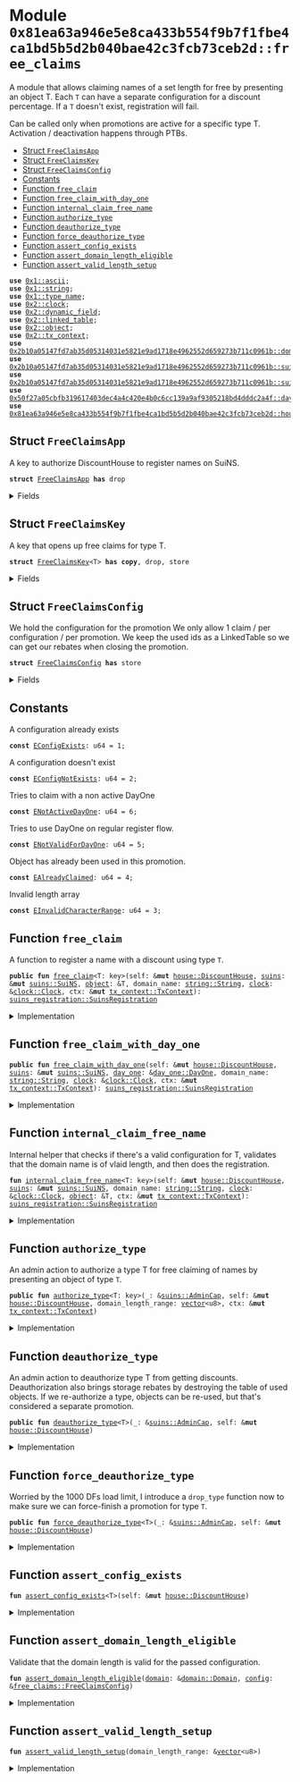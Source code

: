 
<a name="0x81ea63a946e5e8ca433b554f9b7f1fbe4ca1bd5b5d2b040bae42c3fcb73ceb2d_free_claims"></a>

# Module `0x81ea63a946e5e8ca433b554f9b7f1fbe4ca1bd5b5d2b040bae42c3fcb73ceb2d::free_claims`

A module that allows claiming names of a set length for free by presenting an object T.
Each <code>T</code> can have a separate configuration for a discount percentage.
If a <code>T</code> doesn't exist, registration will fail.

Can be called only when promotions are active for a specific type T.
Activation / deactivation happens through PTBs.


-  [Struct `FreeClaimsApp`](#0x81ea63a946e5e8ca433b554f9b7f1fbe4ca1bd5b5d2b040bae42c3fcb73ceb2d_free_claims_FreeClaimsApp)
-  [Struct `FreeClaimsKey`](#0x81ea63a946e5e8ca433b554f9b7f1fbe4ca1bd5b5d2b040bae42c3fcb73ceb2d_free_claims_FreeClaimsKey)
-  [Struct `FreeClaimsConfig`](#0x81ea63a946e5e8ca433b554f9b7f1fbe4ca1bd5b5d2b040bae42c3fcb73ceb2d_free_claims_FreeClaimsConfig)
-  [Constants](#@Constants_0)
-  [Function `free_claim`](#0x81ea63a946e5e8ca433b554f9b7f1fbe4ca1bd5b5d2b040bae42c3fcb73ceb2d_free_claims_free_claim)
-  [Function `free_claim_with_day_one`](#0x81ea63a946e5e8ca433b554f9b7f1fbe4ca1bd5b5d2b040bae42c3fcb73ceb2d_free_claims_free_claim_with_day_one)
-  [Function `internal_claim_free_name`](#0x81ea63a946e5e8ca433b554f9b7f1fbe4ca1bd5b5d2b040bae42c3fcb73ceb2d_free_claims_internal_claim_free_name)
-  [Function `authorize_type`](#0x81ea63a946e5e8ca433b554f9b7f1fbe4ca1bd5b5d2b040bae42c3fcb73ceb2d_free_claims_authorize_type)
-  [Function `deauthorize_type`](#0x81ea63a946e5e8ca433b554f9b7f1fbe4ca1bd5b5d2b040bae42c3fcb73ceb2d_free_claims_deauthorize_type)
-  [Function `force_deauthorize_type`](#0x81ea63a946e5e8ca433b554f9b7f1fbe4ca1bd5b5d2b040bae42c3fcb73ceb2d_free_claims_force_deauthorize_type)
-  [Function `assert_config_exists`](#0x81ea63a946e5e8ca433b554f9b7f1fbe4ca1bd5b5d2b040bae42c3fcb73ceb2d_free_claims_assert_config_exists)
-  [Function `assert_domain_length_eligible`](#0x81ea63a946e5e8ca433b554f9b7f1fbe4ca1bd5b5d2b040bae42c3fcb73ceb2d_free_claims_assert_domain_length_eligible)
-  [Function `assert_valid_length_setup`](#0x81ea63a946e5e8ca433b554f9b7f1fbe4ca1bd5b5d2b040bae42c3fcb73ceb2d_free_claims_assert_valid_length_setup)


<pre><code><b>use</b> <a href="dependencies/move-stdlib/ascii.md#0x1_ascii">0x1::ascii</a>;
<b>use</b> <a href="dependencies/move-stdlib/string.md#0x1_string">0x1::string</a>;
<b>use</b> <a href="dependencies/move-stdlib/type_name.md#0x1_type_name">0x1::type_name</a>;
<b>use</b> <a href="dependencies/sui-framework/clock.md#0x2_clock">0x2::clock</a>;
<b>use</b> <a href="dependencies/sui-framework/dynamic_field.md#0x2_dynamic_field">0x2::dynamic_field</a>;
<b>use</b> <a href="dependencies/sui-framework/linked_table.md#0x2_linked_table">0x2::linked_table</a>;
<b>use</b> <a href="dependencies/sui-framework/object.md#0x2_object">0x2::object</a>;
<b>use</b> <a href="dependencies/sui-framework/tx_context.md#0x2_tx_context">0x2::tx_context</a>;
<b>use</b> <a href="dependencies/suins/domain.md#0x2b10a05147fd7ab35d05314031e5821e9ad1718e4962552d659273b711c0961b_domain">0x2b10a05147fd7ab35d05314031e5821e9ad1718e4962552d659273b711c0961b::domain</a>;
<b>use</b> <a href="dependencies/suins/suins.md#0x2b10a05147fd7ab35d05314031e5821e9ad1718e4962552d659273b711c0961b_suins">0x2b10a05147fd7ab35d05314031e5821e9ad1718e4962552d659273b711c0961b::suins</a>;
<b>use</b> <a href="dependencies/suins/suins_registration.md#0x2b10a05147fd7ab35d05314031e5821e9ad1718e4962552d659273b711c0961b_suins_registration">0x2b10a05147fd7ab35d05314031e5821e9ad1718e4962552d659273b711c0961b::suins_registration</a>;
<b>use</b> <a href="dependencies/day_one/day_one.md#0x50f27a05cbfb319617403dec4a4c420e4b0c6cc139a9af9305218bd4dddc2a4f_day_one">0x50f27a05cbfb319617403dec4a4c420e4b0c6cc139a9af9305218bd4dddc2a4f::day_one</a>;
<b>use</b> <a href="house.md#0x81ea63a946e5e8ca433b554f9b7f1fbe4ca1bd5b5d2b040bae42c3fcb73ceb2d_house">0x81ea63a946e5e8ca433b554f9b7f1fbe4ca1bd5b5d2b040bae42c3fcb73ceb2d::house</a>;
</code></pre>



<a name="0x81ea63a946e5e8ca433b554f9b7f1fbe4ca1bd5b5d2b040bae42c3fcb73ceb2d_free_claims_FreeClaimsApp"></a>

## Struct `FreeClaimsApp`

A key to authorize DiscountHouse to register names on SuiNS.


<pre><code><b>struct</b> <a href="free_claims.md#0x81ea63a946e5e8ca433b554f9b7f1fbe4ca1bd5b5d2b040bae42c3fcb73ceb2d_free_claims_FreeClaimsApp">FreeClaimsApp</a> <b>has</b> drop
</code></pre>



<details>
<summary>Fields</summary>


<dl>
<dt>
<code>dummy_field: bool</code>
</dt>
<dd>

</dd>
</dl>


</details>

<a name="0x81ea63a946e5e8ca433b554f9b7f1fbe4ca1bd5b5d2b040bae42c3fcb73ceb2d_free_claims_FreeClaimsKey"></a>

## Struct `FreeClaimsKey`

A key that opens up free claims for type T.


<pre><code><b>struct</b> <a href="free_claims.md#0x81ea63a946e5e8ca433b554f9b7f1fbe4ca1bd5b5d2b040bae42c3fcb73ceb2d_free_claims_FreeClaimsKey">FreeClaimsKey</a>&lt;T&gt; <b>has</b> <b>copy</b>, drop, store
</code></pre>



<details>
<summary>Fields</summary>


<dl>
<dt>
<code>dummy_field: bool</code>
</dt>
<dd>

</dd>
</dl>


</details>

<a name="0x81ea63a946e5e8ca433b554f9b7f1fbe4ca1bd5b5d2b040bae42c3fcb73ceb2d_free_claims_FreeClaimsConfig"></a>

## Struct `FreeClaimsConfig`

We hold the configuration for the promotion
We only allow 1 claim / per configuration / per promotion.
We keep the used ids as a LinkedTable so we can get our rebates when closing the promotion.


<pre><code><b>struct</b> <a href="free_claims.md#0x81ea63a946e5e8ca433b554f9b7f1fbe4ca1bd5b5d2b040bae42c3fcb73ceb2d_free_claims_FreeClaimsConfig">FreeClaimsConfig</a> <b>has</b> store
</code></pre>



<details>
<summary>Fields</summary>


<dl>
<dt>
<code>domain_length_range: <a href="dependencies/move-stdlib/vector.md#0x1_vector">vector</a>&lt;u8&gt;</code>
</dt>
<dd>

</dd>
<dt>
<code>used_objects: <a href="dependencies/sui-framework/linked_table.md#0x2_linked_table_LinkedTable">linked_table::LinkedTable</a>&lt;<a href="dependencies/sui-framework/object.md#0x2_object_ID">object::ID</a>, bool&gt;</code>
</dt>
<dd>

</dd>
</dl>


</details>

<a name="@Constants_0"></a>

## Constants


<a name="0x81ea63a946e5e8ca433b554f9b7f1fbe4ca1bd5b5d2b040bae42c3fcb73ceb2d_free_claims_EConfigExists"></a>

A configuration already exists


<pre><code><b>const</b> <a href="free_claims.md#0x81ea63a946e5e8ca433b554f9b7f1fbe4ca1bd5b5d2b040bae42c3fcb73ceb2d_free_claims_EConfigExists">EConfigExists</a>: u64 = 1;
</code></pre>



<a name="0x81ea63a946e5e8ca433b554f9b7f1fbe4ca1bd5b5d2b040bae42c3fcb73ceb2d_free_claims_EConfigNotExists"></a>

A configuration doesn't exist


<pre><code><b>const</b> <a href="free_claims.md#0x81ea63a946e5e8ca433b554f9b7f1fbe4ca1bd5b5d2b040bae42c3fcb73ceb2d_free_claims_EConfigNotExists">EConfigNotExists</a>: u64 = 2;
</code></pre>



<a name="0x81ea63a946e5e8ca433b554f9b7f1fbe4ca1bd5b5d2b040bae42c3fcb73ceb2d_free_claims_ENotActiveDayOne"></a>

Tries to claim with a non active DayOne


<pre><code><b>const</b> <a href="free_claims.md#0x81ea63a946e5e8ca433b554f9b7f1fbe4ca1bd5b5d2b040bae42c3fcb73ceb2d_free_claims_ENotActiveDayOne">ENotActiveDayOne</a>: u64 = 6;
</code></pre>



<a name="0x81ea63a946e5e8ca433b554f9b7f1fbe4ca1bd5b5d2b040bae42c3fcb73ceb2d_free_claims_ENotValidForDayOne"></a>

Tries to use DayOne on regular register flow.


<pre><code><b>const</b> <a href="free_claims.md#0x81ea63a946e5e8ca433b554f9b7f1fbe4ca1bd5b5d2b040bae42c3fcb73ceb2d_free_claims_ENotValidForDayOne">ENotValidForDayOne</a>: u64 = 5;
</code></pre>



<a name="0x81ea63a946e5e8ca433b554f9b7f1fbe4ca1bd5b5d2b040bae42c3fcb73ceb2d_free_claims_EAlreadyClaimed"></a>

Object has already been used in this promotion.


<pre><code><b>const</b> <a href="free_claims.md#0x81ea63a946e5e8ca433b554f9b7f1fbe4ca1bd5b5d2b040bae42c3fcb73ceb2d_free_claims_EAlreadyClaimed">EAlreadyClaimed</a>: u64 = 4;
</code></pre>



<a name="0x81ea63a946e5e8ca433b554f9b7f1fbe4ca1bd5b5d2b040bae42c3fcb73ceb2d_free_claims_EInvalidCharacterRange"></a>

Invalid length array


<pre><code><b>const</b> <a href="free_claims.md#0x81ea63a946e5e8ca433b554f9b7f1fbe4ca1bd5b5d2b040bae42c3fcb73ceb2d_free_claims_EInvalidCharacterRange">EInvalidCharacterRange</a>: u64 = 3;
</code></pre>



<a name="0x81ea63a946e5e8ca433b554f9b7f1fbe4ca1bd5b5d2b040bae42c3fcb73ceb2d_free_claims_free_claim"></a>

## Function `free_claim`

A function to register a name with a discount using type <code>T</code>.


<pre><code><b>public</b> <b>fun</b> <a href="free_claims.md#0x81ea63a946e5e8ca433b554f9b7f1fbe4ca1bd5b5d2b040bae42c3fcb73ceb2d_free_claims_free_claim">free_claim</a>&lt;T: key&gt;(self: &<b>mut</b> <a href="house.md#0x81ea63a946e5e8ca433b554f9b7f1fbe4ca1bd5b5d2b040bae42c3fcb73ceb2d_house_DiscountHouse">house::DiscountHouse</a>, <a href="dependencies/suins/suins.md#0x2b10a05147fd7ab35d05314031e5821e9ad1718e4962552d659273b711c0961b_suins">suins</a>: &<b>mut</b> <a href="dependencies/suins/suins.md#0x2b10a05147fd7ab35d05314031e5821e9ad1718e4962552d659273b711c0961b_suins_SuiNS">suins::SuiNS</a>, <a href="dependencies/sui-framework/object.md#0x2_object">object</a>: &T, domain_name: <a href="dependencies/move-stdlib/string.md#0x1_string_String">string::String</a>, <a href="dependencies/sui-framework/clock.md#0x2_clock">clock</a>: &<a href="dependencies/sui-framework/clock.md#0x2_clock_Clock">clock::Clock</a>, ctx: &<b>mut</b> <a href="dependencies/sui-framework/tx_context.md#0x2_tx_context_TxContext">tx_context::TxContext</a>): <a href="dependencies/suins/suins_registration.md#0x2b10a05147fd7ab35d05314031e5821e9ad1718e4962552d659273b711c0961b_suins_registration_SuinsRegistration">suins_registration::SuinsRegistration</a>
</code></pre>



<details>
<summary>Implementation</summary>


<pre><code><b>public</b> <b>fun</b> <a href="free_claims.md#0x81ea63a946e5e8ca433b554f9b7f1fbe4ca1bd5b5d2b040bae42c3fcb73ceb2d_free_claims_free_claim">free_claim</a>&lt;T: key&gt;(
    self: &<b>mut</b> DiscountHouse,
    <a href="dependencies/suins/suins.md#0x2b10a05147fd7ab35d05314031e5821e9ad1718e4962552d659273b711c0961b_suins">suins</a>: &<b>mut</b> SuiNS,
    <a href="dependencies/sui-framework/object.md#0x2_object">object</a>: &T,
    domain_name: String,
    <a href="dependencies/sui-framework/clock.md#0x2_clock">clock</a>: &Clock,
    ctx: &<b>mut</b> TxContext
): SuinsRegistration {
    // For normal flow, we do not allow DayOne <b>to</b> be used.
    // DayOne can only be used on `register_with_day_one` function.
    <b>assert</b>!(`type`::into_string(`type`::get&lt;T&gt;()) != `type`::into_string(`type`::get&lt;DayOne&gt;()), <a href="free_claims.md#0x81ea63a946e5e8ca433b554f9b7f1fbe4ca1bd5b5d2b040bae42c3fcb73ceb2d_free_claims_ENotValidForDayOne">ENotValidForDayOne</a>);

    <a href="free_claims.md#0x81ea63a946e5e8ca433b554f9b7f1fbe4ca1bd5b5d2b040bae42c3fcb73ceb2d_free_claims_internal_claim_free_name">internal_claim_free_name</a>&lt;T&gt;(self, <a href="dependencies/suins/suins.md#0x2b10a05147fd7ab35d05314031e5821e9ad1718e4962552d659273b711c0961b_suins">suins</a>, domain_name, <a href="dependencies/sui-framework/clock.md#0x2_clock">clock</a>, <a href="dependencies/sui-framework/object.md#0x2_object">object</a>, ctx)
}
</code></pre>



</details>

<a name="0x81ea63a946e5e8ca433b554f9b7f1fbe4ca1bd5b5d2b040bae42c3fcb73ceb2d_free_claims_free_claim_with_day_one"></a>

## Function `free_claim_with_day_one`



<pre><code><b>public</b> <b>fun</b> <a href="free_claims.md#0x81ea63a946e5e8ca433b554f9b7f1fbe4ca1bd5b5d2b040bae42c3fcb73ceb2d_free_claims_free_claim_with_day_one">free_claim_with_day_one</a>(self: &<b>mut</b> <a href="house.md#0x81ea63a946e5e8ca433b554f9b7f1fbe4ca1bd5b5d2b040bae42c3fcb73ceb2d_house_DiscountHouse">house::DiscountHouse</a>, <a href="dependencies/suins/suins.md#0x2b10a05147fd7ab35d05314031e5821e9ad1718e4962552d659273b711c0961b_suins">suins</a>: &<b>mut</b> <a href="dependencies/suins/suins.md#0x2b10a05147fd7ab35d05314031e5821e9ad1718e4962552d659273b711c0961b_suins_SuiNS">suins::SuiNS</a>, <a href="dependencies/day_one/day_one.md#0x50f27a05cbfb319617403dec4a4c420e4b0c6cc139a9af9305218bd4dddc2a4f_day_one">day_one</a>: &<a href="dependencies/day_one/day_one.md#0x50f27a05cbfb319617403dec4a4c420e4b0c6cc139a9af9305218bd4dddc2a4f_day_one_DayOne">day_one::DayOne</a>, domain_name: <a href="dependencies/move-stdlib/string.md#0x1_string_String">string::String</a>, <a href="dependencies/sui-framework/clock.md#0x2_clock">clock</a>: &<a href="dependencies/sui-framework/clock.md#0x2_clock_Clock">clock::Clock</a>, ctx: &<b>mut</b> <a href="dependencies/sui-framework/tx_context.md#0x2_tx_context_TxContext">tx_context::TxContext</a>): <a href="dependencies/suins/suins_registration.md#0x2b10a05147fd7ab35d05314031e5821e9ad1718e4962552d659273b711c0961b_suins_registration_SuinsRegistration">suins_registration::SuinsRegistration</a>
</code></pre>



<details>
<summary>Implementation</summary>


<pre><code><b>public</b> <b>fun</b> <a href="free_claims.md#0x81ea63a946e5e8ca433b554f9b7f1fbe4ca1bd5b5d2b040bae42c3fcb73ceb2d_free_claims_free_claim_with_day_one">free_claim_with_day_one</a>(
    self: &<b>mut</b> DiscountHouse,
    <a href="dependencies/suins/suins.md#0x2b10a05147fd7ab35d05314031e5821e9ad1718e4962552d659273b711c0961b_suins">suins</a>: &<b>mut</b> SuiNS,
    <a href="dependencies/day_one/day_one.md#0x50f27a05cbfb319617403dec4a4c420e4b0c6cc139a9af9305218bd4dddc2a4f_day_one">day_one</a>: &DayOne,
    domain_name: String,
    <a href="dependencies/sui-framework/clock.md#0x2_clock">clock</a>: &Clock,
    ctx: &<b>mut</b> TxContext
): SuinsRegistration {
    <b>assert</b>!(is_active(<a href="dependencies/day_one/day_one.md#0x50f27a05cbfb319617403dec4a4c420e4b0c6cc139a9af9305218bd4dddc2a4f_day_one">day_one</a>), <a href="free_claims.md#0x81ea63a946e5e8ca433b554f9b7f1fbe4ca1bd5b5d2b040bae42c3fcb73ceb2d_free_claims_ENotActiveDayOne">ENotActiveDayOne</a>);
    <a href="free_claims.md#0x81ea63a946e5e8ca433b554f9b7f1fbe4ca1bd5b5d2b040bae42c3fcb73ceb2d_free_claims_internal_claim_free_name">internal_claim_free_name</a>&lt;DayOne&gt;(self, <a href="dependencies/suins/suins.md#0x2b10a05147fd7ab35d05314031e5821e9ad1718e4962552d659273b711c0961b_suins">suins</a>, domain_name, <a href="dependencies/sui-framework/clock.md#0x2_clock">clock</a>, <a href="dependencies/day_one/day_one.md#0x50f27a05cbfb319617403dec4a4c420e4b0c6cc139a9af9305218bd4dddc2a4f_day_one">day_one</a>, ctx)
}
</code></pre>



</details>

<a name="0x81ea63a946e5e8ca433b554f9b7f1fbe4ca1bd5b5d2b040bae42c3fcb73ceb2d_free_claims_internal_claim_free_name"></a>

## Function `internal_claim_free_name`

Internal helper that checks if there's a valid configuration for T,
validates that the domain name is of vlaid length, and then does the registration.


<pre><code><b>fun</b> <a href="free_claims.md#0x81ea63a946e5e8ca433b554f9b7f1fbe4ca1bd5b5d2b040bae42c3fcb73ceb2d_free_claims_internal_claim_free_name">internal_claim_free_name</a>&lt;T: key&gt;(self: &<b>mut</b> <a href="house.md#0x81ea63a946e5e8ca433b554f9b7f1fbe4ca1bd5b5d2b040bae42c3fcb73ceb2d_house_DiscountHouse">house::DiscountHouse</a>, <a href="dependencies/suins/suins.md#0x2b10a05147fd7ab35d05314031e5821e9ad1718e4962552d659273b711c0961b_suins">suins</a>: &<b>mut</b> <a href="dependencies/suins/suins.md#0x2b10a05147fd7ab35d05314031e5821e9ad1718e4962552d659273b711c0961b_suins_SuiNS">suins::SuiNS</a>, domain_name: <a href="dependencies/move-stdlib/string.md#0x1_string_String">string::String</a>, <a href="dependencies/sui-framework/clock.md#0x2_clock">clock</a>: &<a href="dependencies/sui-framework/clock.md#0x2_clock_Clock">clock::Clock</a>, <a href="dependencies/sui-framework/object.md#0x2_object">object</a>: &T, ctx: &<b>mut</b> <a href="dependencies/sui-framework/tx_context.md#0x2_tx_context_TxContext">tx_context::TxContext</a>): <a href="dependencies/suins/suins_registration.md#0x2b10a05147fd7ab35d05314031e5821e9ad1718e4962552d659273b711c0961b_suins_registration_SuinsRegistration">suins_registration::SuinsRegistration</a>
</code></pre>



<details>
<summary>Implementation</summary>


<pre><code><b>fun</b> <a href="free_claims.md#0x81ea63a946e5e8ca433b554f9b7f1fbe4ca1bd5b5d2b040bae42c3fcb73ceb2d_free_claims_internal_claim_free_name">internal_claim_free_name</a>&lt;T: key&gt;(
    self: &<b>mut</b> DiscountHouse,
    <a href="dependencies/suins/suins.md#0x2b10a05147fd7ab35d05314031e5821e9ad1718e4962552d659273b711c0961b_suins">suins</a>: &<b>mut</b> SuiNS,
    domain_name: String,
    <a href="dependencies/sui-framework/clock.md#0x2_clock">clock</a>: &Clock,
    <a href="dependencies/sui-framework/object.md#0x2_object">object</a>: &T,
    ctx: &<b>mut</b> TxContext
): SuinsRegistration {
    self.assert_version_is_valid();
    // validate that there's a configuration for type T.
    <a href="free_claims.md#0x81ea63a946e5e8ca433b554f9b7f1fbe4ca1bd5b5d2b040bae42c3fcb73ceb2d_free_claims_assert_config_exists">assert_config_exists</a>&lt;T&gt;(self);

    // We only allow one free registration per <a href="dependencies/sui-framework/object.md#0x2_object">object</a>.
    // We shall check the id hasn't been used before first.
    <b>let</b> id = <a href="dependencies/sui-framework/object.md#0x2_object_id">object::id</a>&lt;T&gt;(<a href="dependencies/sui-framework/object.md#0x2_object">object</a>);

    // validate that the supplied <a href="dependencies/sui-framework/object.md#0x2_object">object</a> hasn't been used <b>to</b> claim a free name.
    <b>let</b> <a href="dependencies/suins/config.md#0x2b10a05147fd7ab35d05314031e5821e9ad1718e4962552d659273b711c0961b_config">config</a> = df::borrow_mut&lt;<a href="free_claims.md#0x81ea63a946e5e8ca433b554f9b7f1fbe4ca1bd5b5d2b040bae42c3fcb73ceb2d_free_claims_FreeClaimsKey">FreeClaimsKey</a>&lt;T&gt;, <a href="free_claims.md#0x81ea63a946e5e8ca433b554f9b7f1fbe4ca1bd5b5d2b040bae42c3fcb73ceb2d_free_claims_FreeClaimsConfig">FreeClaimsConfig</a>&gt;(self.uid_mut(), <a href="free_claims.md#0x81ea63a946e5e8ca433b554f9b7f1fbe4ca1bd5b5d2b040bae42c3fcb73ceb2d_free_claims_FreeClaimsKey">FreeClaimsKey</a>&lt;T&gt;{});
    <b>assert</b>!(!<a href="dependencies/suins/config.md#0x2b10a05147fd7ab35d05314031e5821e9ad1718e4962552d659273b711c0961b_config">config</a>.used_objects.contains(id), <a href="free_claims.md#0x81ea63a946e5e8ca433b554f9b7f1fbe4ca1bd5b5d2b040bae42c3fcb73ceb2d_free_claims_EAlreadyClaimed">EAlreadyClaimed</a>);

    // add the supplied <a href="dependencies/sui-framework/object.md#0x2_object">object</a>'s id <b>to</b> the used objects list.
    <a href="dependencies/suins/config.md#0x2b10a05147fd7ab35d05314031e5821e9ad1718e4962552d659273b711c0961b_config">config</a>.used_objects.push_back(id, <b>true</b>);

    // Now validate the <a href="dependencies/suins/domain.md#0x2b10a05147fd7ab35d05314031e5821e9ad1718e4962552d659273b711c0961b_domain">domain</a>, and that the rule applies here.
    <b>let</b> <a href="dependencies/suins/domain.md#0x2b10a05147fd7ab35d05314031e5821e9ad1718e4962552d659273b711c0961b_domain">domain</a> = <a href="dependencies/suins/domain.md#0x2b10a05147fd7ab35d05314031e5821e9ad1718e4962552d659273b711c0961b_domain_new">domain::new</a>(domain_name);
    <a href="free_claims.md#0x81ea63a946e5e8ca433b554f9b7f1fbe4ca1bd5b5d2b040bae42c3fcb73ceb2d_free_claims_assert_domain_length_eligible">assert_domain_length_eligible</a>(&<a href="dependencies/suins/domain.md#0x2b10a05147fd7ab35d05314031e5821e9ad1718e4962552d659273b711c0961b_domain">domain</a>, <a href="dependencies/suins/config.md#0x2b10a05147fd7ab35d05314031e5821e9ad1718e4962552d659273b711c0961b_config">config</a>);

    <a href="house.md#0x81ea63a946e5e8ca433b554f9b7f1fbe4ca1bd5b5d2b040bae42c3fcb73ceb2d_house_friend_add_registry_entry">house::friend_add_registry_entry</a>(<a href="dependencies/suins/suins.md#0x2b10a05147fd7ab35d05314031e5821e9ad1718e4962552d659273b711c0961b_suins">suins</a>, <a href="dependencies/suins/domain.md#0x2b10a05147fd7ab35d05314031e5821e9ad1718e4962552d659273b711c0961b_domain">domain</a>, <a href="dependencies/sui-framework/clock.md#0x2_clock">clock</a>, ctx)
}
</code></pre>



</details>

<a name="0x81ea63a946e5e8ca433b554f9b7f1fbe4ca1bd5b5d2b040bae42c3fcb73ceb2d_free_claims_authorize_type"></a>

## Function `authorize_type`

An admin action to authorize a type T for free claiming of names by presenting
an object of type <code>T</code>.


<pre><code><b>public</b> <b>fun</b> <a href="free_claims.md#0x81ea63a946e5e8ca433b554f9b7f1fbe4ca1bd5b5d2b040bae42c3fcb73ceb2d_free_claims_authorize_type">authorize_type</a>&lt;T: key&gt;(_: &<a href="dependencies/suins/suins.md#0x2b10a05147fd7ab35d05314031e5821e9ad1718e4962552d659273b711c0961b_suins_AdminCap">suins::AdminCap</a>, self: &<b>mut</b> <a href="house.md#0x81ea63a946e5e8ca433b554f9b7f1fbe4ca1bd5b5d2b040bae42c3fcb73ceb2d_house_DiscountHouse">house::DiscountHouse</a>, domain_length_range: <a href="dependencies/move-stdlib/vector.md#0x1_vector">vector</a>&lt;u8&gt;, ctx: &<b>mut</b> <a href="dependencies/sui-framework/tx_context.md#0x2_tx_context_TxContext">tx_context::TxContext</a>)
</code></pre>



<details>
<summary>Implementation</summary>


<pre><code><b>public</b> <b>fun</b> <a href="free_claims.md#0x81ea63a946e5e8ca433b554f9b7f1fbe4ca1bd5b5d2b040bae42c3fcb73ceb2d_free_claims_authorize_type">authorize_type</a>&lt;T: key&gt;(
    _: &AdminCap,
    self: &<b>mut</b> DiscountHouse,
    domain_length_range: <a href="dependencies/move-stdlib/vector.md#0x1_vector">vector</a>&lt;u8&gt;,
    ctx: &<b>mut</b> TxContext
) {
    self.assert_version_is_valid();
    <b>assert</b>!(!df::exists_(self.uid_mut(), <a href="free_claims.md#0x81ea63a946e5e8ca433b554f9b7f1fbe4ca1bd5b5d2b040bae42c3fcb73ceb2d_free_claims_FreeClaimsKey">FreeClaimsKey</a>&lt;T&gt; {}), <a href="free_claims.md#0x81ea63a946e5e8ca433b554f9b7f1fbe4ca1bd5b5d2b040bae42c3fcb73ceb2d_free_claims_EConfigExists">EConfigExists</a>);

    // validate the range is valid.
    <a href="free_claims.md#0x81ea63a946e5e8ca433b554f9b7f1fbe4ca1bd5b5d2b040bae42c3fcb73ceb2d_free_claims_assert_valid_length_setup">assert_valid_length_setup</a>(&domain_length_range);

    df::add(self.uid_mut(), <a href="free_claims.md#0x81ea63a946e5e8ca433b554f9b7f1fbe4ca1bd5b5d2b040bae42c3fcb73ceb2d_free_claims_FreeClaimsKey">FreeClaimsKey</a>&lt;T&gt;{}, <a href="free_claims.md#0x81ea63a946e5e8ca433b554f9b7f1fbe4ca1bd5b5d2b040bae42c3fcb73ceb2d_free_claims_FreeClaimsConfig">FreeClaimsConfig</a> {
        domain_length_range,
        used_objects: <a href="dependencies/sui-framework/linked_table.md#0x2_linked_table_new">linked_table::new</a>(ctx)
    });
}
</code></pre>



</details>

<a name="0x81ea63a946e5e8ca433b554f9b7f1fbe4ca1bd5b5d2b040bae42c3fcb73ceb2d_free_claims_deauthorize_type"></a>

## Function `deauthorize_type`

An admin action to deauthorize type T from getting discounts.
Deauthorization also brings storage rebates by destroying the table of used objects.
If we re-authorize a type, objects can be re-used, but that's considered a separate promotion.


<pre><code><b>public</b> <b>fun</b> <a href="free_claims.md#0x81ea63a946e5e8ca433b554f9b7f1fbe4ca1bd5b5d2b040bae42c3fcb73ceb2d_free_claims_deauthorize_type">deauthorize_type</a>&lt;T&gt;(_: &<a href="dependencies/suins/suins.md#0x2b10a05147fd7ab35d05314031e5821e9ad1718e4962552d659273b711c0961b_suins_AdminCap">suins::AdminCap</a>, self: &<b>mut</b> <a href="house.md#0x81ea63a946e5e8ca433b554f9b7f1fbe4ca1bd5b5d2b040bae42c3fcb73ceb2d_house_DiscountHouse">house::DiscountHouse</a>)
</code></pre>



<details>
<summary>Implementation</summary>


<pre><code><b>public</b> <b>fun</b> <a href="free_claims.md#0x81ea63a946e5e8ca433b554f9b7f1fbe4ca1bd5b5d2b040bae42c3fcb73ceb2d_free_claims_deauthorize_type">deauthorize_type</a>&lt;T&gt;(_: &AdminCap, self: &<b>mut</b> DiscountHouse) {
    self.assert_version_is_valid();
    <a href="free_claims.md#0x81ea63a946e5e8ca433b554f9b7f1fbe4ca1bd5b5d2b040bae42c3fcb73ceb2d_free_claims_assert_config_exists">assert_config_exists</a>&lt;T&gt;(self);
    <b>let</b> <a href="free_claims.md#0x81ea63a946e5e8ca433b554f9b7f1fbe4ca1bd5b5d2b040bae42c3fcb73ceb2d_free_claims_FreeClaimsConfig">FreeClaimsConfig</a> { <b>mut</b> used_objects, domain_length_range: _ } = df::remove&lt;<a href="free_claims.md#0x81ea63a946e5e8ca433b554f9b7f1fbe4ca1bd5b5d2b040bae42c3fcb73ceb2d_free_claims_FreeClaimsKey">FreeClaimsKey</a>&lt;T&gt;, <a href="free_claims.md#0x81ea63a946e5e8ca433b554f9b7f1fbe4ca1bd5b5d2b040bae42c3fcb73ceb2d_free_claims_FreeClaimsConfig">FreeClaimsConfig</a>&gt;(self.uid_mut(), <a href="free_claims.md#0x81ea63a946e5e8ca433b554f9b7f1fbe4ca1bd5b5d2b040bae42c3fcb73ceb2d_free_claims_FreeClaimsKey">FreeClaimsKey</a>&lt;T&gt;{});

    // parse each entry and remove it. Gives us storage rebates.
    <b>while</b>(used_objects.length() &gt; 0) {
        used_objects.pop_front();
    };

    used_objects.destroy_empty();
}
</code></pre>



</details>

<a name="0x81ea63a946e5e8ca433b554f9b7f1fbe4ca1bd5b5d2b040bae42c3fcb73ceb2d_free_claims_force_deauthorize_type"></a>

## Function `force_deauthorize_type`

Worried by the 1000 DFs load limit, I introduce a <code>drop_type</code> function now
to make sure we can force-finish a promotion for type <code>T</code>.


<pre><code><b>public</b> <b>fun</b> <a href="free_claims.md#0x81ea63a946e5e8ca433b554f9b7f1fbe4ca1bd5b5d2b040bae42c3fcb73ceb2d_free_claims_force_deauthorize_type">force_deauthorize_type</a>&lt;T&gt;(_: &<a href="dependencies/suins/suins.md#0x2b10a05147fd7ab35d05314031e5821e9ad1718e4962552d659273b711c0961b_suins_AdminCap">suins::AdminCap</a>, self: &<b>mut</b> <a href="house.md#0x81ea63a946e5e8ca433b554f9b7f1fbe4ca1bd5b5d2b040bae42c3fcb73ceb2d_house_DiscountHouse">house::DiscountHouse</a>)
</code></pre>



<details>
<summary>Implementation</summary>


<pre><code><b>public</b> <b>fun</b> <a href="free_claims.md#0x81ea63a946e5e8ca433b554f9b7f1fbe4ca1bd5b5d2b040bae42c3fcb73ceb2d_free_claims_force_deauthorize_type">force_deauthorize_type</a>&lt;T&gt;(_: &AdminCap, self: &<b>mut</b> DiscountHouse) {
    self.assert_version_is_valid();
    <a href="free_claims.md#0x81ea63a946e5e8ca433b554f9b7f1fbe4ca1bd5b5d2b040bae42c3fcb73ceb2d_free_claims_assert_config_exists">assert_config_exists</a>&lt;T&gt;(self);
    <b>let</b> <a href="free_claims.md#0x81ea63a946e5e8ca433b554f9b7f1fbe4ca1bd5b5d2b040bae42c3fcb73ceb2d_free_claims_FreeClaimsConfig">FreeClaimsConfig</a> { used_objects, domain_length_range: _ } = df::remove&lt;<a href="free_claims.md#0x81ea63a946e5e8ca433b554f9b7f1fbe4ca1bd5b5d2b040bae42c3fcb73ceb2d_free_claims_FreeClaimsKey">FreeClaimsKey</a>&lt;T&gt;, <a href="free_claims.md#0x81ea63a946e5e8ca433b554f9b7f1fbe4ca1bd5b5d2b040bae42c3fcb73ceb2d_free_claims_FreeClaimsConfig">FreeClaimsConfig</a>&gt;(self.uid_mut(), <a href="free_claims.md#0x81ea63a946e5e8ca433b554f9b7f1fbe4ca1bd5b5d2b040bae42c3fcb73ceb2d_free_claims_FreeClaimsKey">FreeClaimsKey</a>&lt;T&gt;{});
    used_objects.drop();
}
</code></pre>



</details>

<a name="0x81ea63a946e5e8ca433b554f9b7f1fbe4ca1bd5b5d2b040bae42c3fcb73ceb2d_free_claims_assert_config_exists"></a>

## Function `assert_config_exists`



<pre><code><b>fun</b> <a href="free_claims.md#0x81ea63a946e5e8ca433b554f9b7f1fbe4ca1bd5b5d2b040bae42c3fcb73ceb2d_free_claims_assert_config_exists">assert_config_exists</a>&lt;T&gt;(self: &<b>mut</b> <a href="house.md#0x81ea63a946e5e8ca433b554f9b7f1fbe4ca1bd5b5d2b040bae42c3fcb73ceb2d_house_DiscountHouse">house::DiscountHouse</a>)
</code></pre>



<details>
<summary>Implementation</summary>


<pre><code><b>fun</b> <a href="free_claims.md#0x81ea63a946e5e8ca433b554f9b7f1fbe4ca1bd5b5d2b040bae42c3fcb73ceb2d_free_claims_assert_config_exists">assert_config_exists</a>&lt;T&gt;(self: &<b>mut</b> DiscountHouse) {
    <b>assert</b>!(df::exists_with_type&lt;<a href="free_claims.md#0x81ea63a946e5e8ca433b554f9b7f1fbe4ca1bd5b5d2b040bae42c3fcb73ceb2d_free_claims_FreeClaimsKey">FreeClaimsKey</a>&lt;T&gt;, <a href="free_claims.md#0x81ea63a946e5e8ca433b554f9b7f1fbe4ca1bd5b5d2b040bae42c3fcb73ceb2d_free_claims_FreeClaimsConfig">FreeClaimsConfig</a>&gt;(self.uid_mut(), <a href="free_claims.md#0x81ea63a946e5e8ca433b554f9b7f1fbe4ca1bd5b5d2b040bae42c3fcb73ceb2d_free_claims_FreeClaimsKey">FreeClaimsKey</a>&lt;T&gt; {}), <a href="free_claims.md#0x81ea63a946e5e8ca433b554f9b7f1fbe4ca1bd5b5d2b040bae42c3fcb73ceb2d_free_claims_EConfigNotExists">EConfigNotExists</a>);
}
</code></pre>



</details>

<a name="0x81ea63a946e5e8ca433b554f9b7f1fbe4ca1bd5b5d2b040bae42c3fcb73ceb2d_free_claims_assert_domain_length_eligible"></a>

## Function `assert_domain_length_eligible`

Validate that the domain length is valid for the passed configuration.


<pre><code><b>fun</b> <a href="free_claims.md#0x81ea63a946e5e8ca433b554f9b7f1fbe4ca1bd5b5d2b040bae42c3fcb73ceb2d_free_claims_assert_domain_length_eligible">assert_domain_length_eligible</a>(<a href="dependencies/suins/domain.md#0x2b10a05147fd7ab35d05314031e5821e9ad1718e4962552d659273b711c0961b_domain">domain</a>: &<a href="dependencies/suins/domain.md#0x2b10a05147fd7ab35d05314031e5821e9ad1718e4962552d659273b711c0961b_domain_Domain">domain::Domain</a>, <a href="dependencies/suins/config.md#0x2b10a05147fd7ab35d05314031e5821e9ad1718e4962552d659273b711c0961b_config">config</a>: &<a href="free_claims.md#0x81ea63a946e5e8ca433b554f9b7f1fbe4ca1bd5b5d2b040bae42c3fcb73ceb2d_free_claims_FreeClaimsConfig">free_claims::FreeClaimsConfig</a>)
</code></pre>



<details>
<summary>Implementation</summary>


<pre><code><b>fun</b> <a href="free_claims.md#0x81ea63a946e5e8ca433b554f9b7f1fbe4ca1bd5b5d2b040bae42c3fcb73ceb2d_free_claims_assert_domain_length_eligible">assert_domain_length_eligible</a>(<a href="dependencies/suins/domain.md#0x2b10a05147fd7ab35d05314031e5821e9ad1718e4962552d659273b711c0961b_domain">domain</a>: &Domain, <a href="dependencies/suins/config.md#0x2b10a05147fd7ab35d05314031e5821e9ad1718e4962552d659273b711c0961b_config">config</a>: &<a href="free_claims.md#0x81ea63a946e5e8ca433b554f9b7f1fbe4ca1bd5b5d2b040bae42c3fcb73ceb2d_free_claims_FreeClaimsConfig">FreeClaimsConfig</a>) {
    <b>let</b> domain_length = (<a href="dependencies/suins/domain.md#0x2b10a05147fd7ab35d05314031e5821e9ad1718e4962552d659273b711c0961b_domain">domain</a>.sld().length() <b>as</b> u8);
    <b>let</b> from = <a href="dependencies/suins/config.md#0x2b10a05147fd7ab35d05314031e5821e9ad1718e4962552d659273b711c0961b_config">config</a>.domain_length_range[0];
    <b>let</b> <b>to</b> = <a href="dependencies/suins/config.md#0x2b10a05147fd7ab35d05314031e5821e9ad1718e4962552d659273b711c0961b_config">config</a>.domain_length_range[1];

    <b>assert</b>!(domain_length &gt;= from && domain_length &lt;= <b>to</b>, <a href="free_claims.md#0x81ea63a946e5e8ca433b554f9b7f1fbe4ca1bd5b5d2b040bae42c3fcb73ceb2d_free_claims_EInvalidCharacterRange">EInvalidCharacterRange</a>);
}
</code></pre>



</details>

<a name="0x81ea63a946e5e8ca433b554f9b7f1fbe4ca1bd5b5d2b040bae42c3fcb73ceb2d_free_claims_assert_valid_length_setup"></a>

## Function `assert_valid_length_setup`



<pre><code><b>fun</b> <a href="free_claims.md#0x81ea63a946e5e8ca433b554f9b7f1fbe4ca1bd5b5d2b040bae42c3fcb73ceb2d_free_claims_assert_valid_length_setup">assert_valid_length_setup</a>(domain_length_range: &<a href="dependencies/move-stdlib/vector.md#0x1_vector">vector</a>&lt;u8&gt;)
</code></pre>



<details>
<summary>Implementation</summary>


<pre><code><b>fun</b> <a href="free_claims.md#0x81ea63a946e5e8ca433b554f9b7f1fbe4ca1bd5b5d2b040bae42c3fcb73ceb2d_free_claims_assert_valid_length_setup">assert_valid_length_setup</a>(domain_length_range: &<a href="dependencies/move-stdlib/vector.md#0x1_vector">vector</a>&lt;u8&gt;) {
    <b>assert</b>!(domain_length_range.length() == 2, <a href="free_claims.md#0x81ea63a946e5e8ca433b554f9b7f1fbe4ca1bd5b5d2b040bae42c3fcb73ceb2d_free_claims_EInvalidCharacterRange">EInvalidCharacterRange</a>);

    <b>let</b> from = domain_length_range[0];
    <b>let</b> <b>to</b> = domain_length_range[1];

    <b>assert</b>!(<b>to</b> &gt;= from, <a href="free_claims.md#0x81ea63a946e5e8ca433b554f9b7f1fbe4ca1bd5b5d2b040bae42c3fcb73ceb2d_free_claims_EInvalidCharacterRange">EInvalidCharacterRange</a>);
}
</code></pre>



</details>
